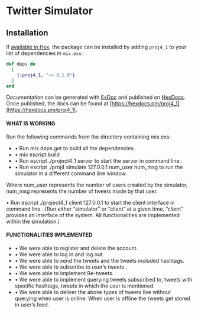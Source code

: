 # Twitter Simulator

## Installation

If [available in Hex](https://hex.pm/docs/publish), the package can be installed
by adding `proj4_1` to your list of dependencies in `mix.exs`:

```elixir
def deps do
  [
    {:proj4_1, "~> 0.1.0"}
  ]
end
```

Documentation can be generated with [ExDoc](https://github.com/elixir-lang/ex_doc)
and published on [HexDocs](https://hexdocs.pm). Once published, the docs can
be found at [https://hexdocs.pm/proj4_1](https://hexdocs.pm/proj4_1).

#### WHAT IS WORKING
Run the following commands from the directory containing mix.exs:
<ul>
<li>• Run mix deps.get to build all the dependencies.
<li>• mix escript.build
<li>• Run escript ./project4_1 server to start the server in command line .
<li>• Run escript ./proj4 simulate 127.0.0.1 num_user num_msg to run the simulator in a
different command line window.
</ul>
Where num_user represents the number of users created by the simulator, num_msg
represents the number of tweets made by that user.

• Run escript ./project4_1 client 127.0.0.1 to start the client interface in command line .
[Run either “simulator” or “client” at a given time. “client” provides an interface of the
system. All functionalities are implemented within the simulation.]

#### FUNCTIONALITIES IMPLEMENTED
<ul>
<li>• We were able to register and delete the account.
<li>• We were able to log in and log out.
<li>• We were able to send the tweets and the tweets included hashtags.
<li>• We were able to subscribe to user’s tweets .
<li>• We were able to implement Re-tweets.
<li>• We were able to implement querying tweets subscribed to, tweets with specific hashtags,
tweets in which the user is mentioned.
<li>• We were able to deliver the above types of tweets live without querying when user is
online. When user is offline the tweets get stored in user’s feed.
</ul>
